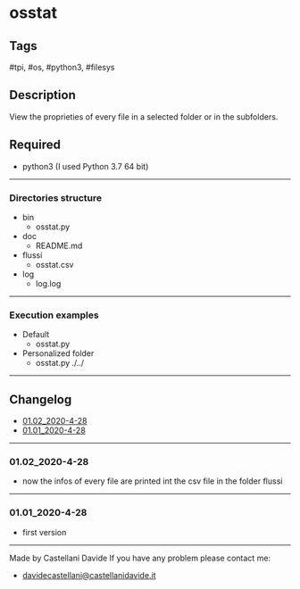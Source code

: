 # osstat

## Tags
 #tpi, #os, #python3, #filesys

## Description
View the proprieties of every file in a selected folder or in the subfolders.

## Required
 - python3 (I used Python 3.7 64 bit)

---
### Directories structure
 - bin
	 - osstat.py
 - doc
	 - README.md
 - flussi
     - osstat.csv
 - log
	 - log.log

---
### Execution examples
 - Default
   - osstat.py 
 - Personalized folder
   - osstat.py ./../ 

---
## Changelog
- [01.02_2020-4-28](#01.02_2020-4-28)
- [01.01_2020-4-28](#01.01_2020-4-28)

---
### 01.02_2020-4-28
 - now the infos of every file are printed int the csv file in the folder flussi

---
### 01.01_2020-4-28
 - first version

---
Made by Castellani Davide
If you have any problem please contact me:
- davidecastellani@castellanidavide.it